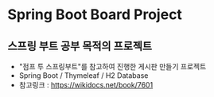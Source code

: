 # Spring Boot Board Project
## 스프링 부트 공부 목적의 프로젝트
- "점프 투 스프링부트"를 참고하여 진행한 게시판 만들기 프로젝트
- Spring Boot / Thymeleaf / H2 Database
- 참고링크 : https://wikidocs.net/book/7601

